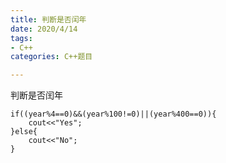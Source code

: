 ```yaml
---
title: 判断是否闰年
date: 2020/4/14
tags: 
- C++
categories: C++题目

---
```


判断是否闰年

<!-- more -->


```
if((year%4==0)&&(year%100!=0)||(year%400==0)){
    cout<<"Yes";
}else{
    cout<<"No";
}
```

